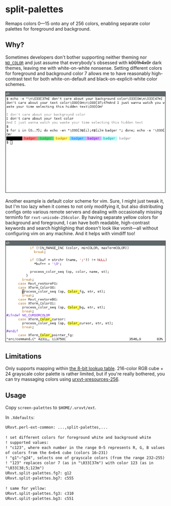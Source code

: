 # split-palettes

Remaps colors 0—15 onto any of 256 colors, enabling separate color palettes for foreground and background.

## Why?

Sometimes developers don't bother supporting neither theming nor [`NO_COLOR`](https://no-color.org/) and just assume that everybody's obsessed with ~~k001h4x0r~~ dark themes, leaving me with white-on-white nonsense. Setting different colors for foreground and background color 7 allows me to have reasonably high-contrast text for both white-on-default and black-on-explicit-white color schemes.

![](screen-bg.png)

Another example is default color scheme for vim. Sure, I might just tweak it, but I'm too lazy when it comes to not only modifying it, but also distributing configs onto various remote servers and dealing with occasionally missing terminfo for `rxvt-unicode-256color`. By having separate yellow colors for background and foreground, I can have both readable, high-contrast keywords and search highlighing that doesn't look like vomit—all without configuring vim on any machine. And it helps with vimdiff too!

![](screen-vim.png)

## Limitations

Only supports mapping within [the 8-bit lookup table](https://en.wikipedia.org/wiki/ANSI_escape_code#8-bit). 216-color RGB cube + 24 grayscale color palette is rather limited, but if you're really bothered, you can try massaging colors using [urxvt-xresources-256](https://github.com/Roliga/urxvt-xresources-256).

## Usage

Copy `screen-palettes` to `$HOME/.urxvt/ext`.

In `.Xdefaults`:
```
URxvt.perl-ext-common: ...,split-palettes,...

! set different colors for foreground white and background white
! supported values:
! "c123", where each number in the range 0—5 represents R, G, B values of colors from the 6×6×6 cube (colors 16—231)
! "g1"—"g24", selects one of grayscale colors (from the range 232—255)
! "123" replaces color 7 (as in "\033[37m") with color 123 (as in "\033[38;5;123m")
URxvt.split-palettes.fg7: g12
URxvt.split-palettes.bg7: c555

! same for yellow:
URxvt.split-palettes.fg3: c310
URxvt.split-palettes.bg3: c551
```
